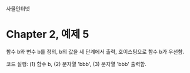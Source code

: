 
사물인터넷

Chapter 2, 예제 5
================================

함수 b와 변수 b를 정의, b의 값을 세 단계에서 출력, 호이스팅으로 함수 b가 우선함.

코드 실행: (1) 함수 b, (2) 문자열 'bbb', (3) 문자열 'bbb' 출력함.